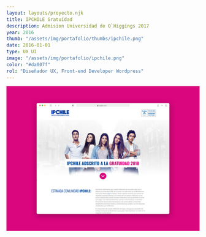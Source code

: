 ```yaml
---
layout: layouts/proyecto.njk
title: IPCHILE Gratuidad
description: Admision Universidad de O`Higgings 2017
year: 2016
thumb: "/assets/img/portafolio/thumbs/ipchile.png"
date: 2016-01-01
type: UX UI
image: "/assets/img/portafolio/ipchile.png"
color: "#da007f"
rol: "Diseñador UX, Front-end Developer Wordpress"
---
```



<img src="/assets/img/portafolio/ipchile-gratuidad.png"> 